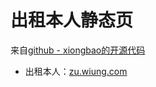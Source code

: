 # 出租本人静态页

来自[github - xiongbao的开源代码](https://github.com/xiongbao/chuzubenren.com)

- 出租本人：[zu.wiung.com](http://zu.wiung.com)
